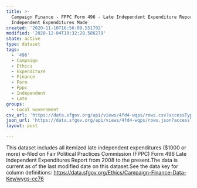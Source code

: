 ```yaml
---
title: >-
  Campaign Finance - FPPC Form 496 - Late Independent Expenditure Report -
  Independent Expenditures Made
created: '2020-11-10T16:56:09.551702'
modified: '2020-12-04T19:32:20.586279'
state: active
type: dataset
tags:
  - '496'
  - Campaign
  - Ethics
  - Expenditure
  - Finance
  - Form
  - Fppc
  - Independent
  - Late
groups:
  - Local Government
csv_url: 'https://data.sfgov.org/api/views/4fd4-wqps/rows.csv?accessType=DOWNLOAD'
json_url: 'https://data.sfgov.org/api/views/4fd4-wqps/rows.json?accessType=DOWNLOAD'
layout: post

---
```

This dataset includes all itemized late independent expenditures ($1000 or more) e-filed on Fair Political Practices Commission (FPPC) Form 496 Late Independent Expenditures Report from 2008 to the present.The data is current as of the last modified date on this dataset.See the data key for column definitions:  https://data.sfgov.org/Ethics/Campaign-Finance-Data-Key/wygs-cc76
